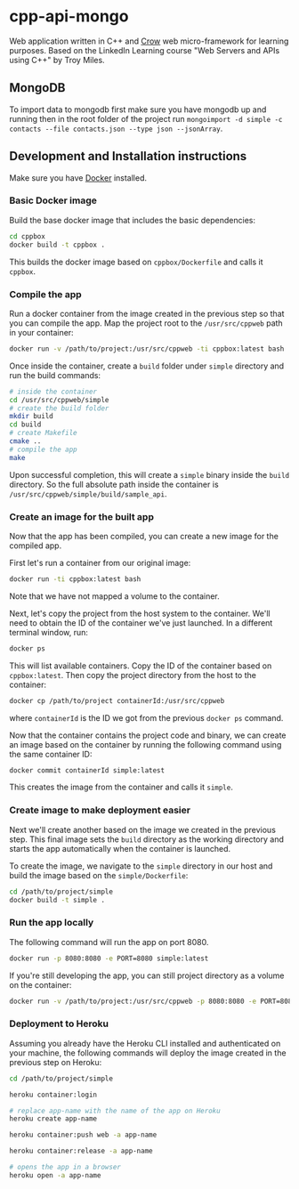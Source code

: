 # cpp-api-mongo
Web application written in C++ and [Crow](https://github.com/CrowCpp/Crow) web micro-framework for learning purposes.
Based on the LinkedIn Learning course "Web Servers and APIs using C++" by Troy Miles.

## MongoDB
To import data to mongodb first make sure you have mongodb up and running then in the root folder of the project run `mongoimport -d simple -c contacts --file contacts.json --type json --jsonArray`.

## Development and Installation instructions

Make sure you have [Docker]() installed.

### Basic Docker image
Build the base docker image that includes the basic dependencies:

```sh
cd cppbox
docker build -t cppbox .
```
This builds the docker image based on `cppbox/Dockerfile` and calls it `cppbox`.

### Compile the app

Run a docker container from the image created in the previous step so that you can
compile the app. Map the project root to the `/usr/src/cppweb` path in your container:

```sh
docker run -v /path/to/project:/usr/src/cppweb -ti cppbox:latest bash
```
Once inside the container, create a `build` folder under `simple` directory
and run the build commands:

```sh
# inside the container
cd /usr/src/cppweb/simple
# create the build folder
mkdir build
cd build
# create Makefile
cmake ..
# compile the app
make
```
Upon successful completion, this will create a `simple` binary inside the `build` directory.
So the full absolute path inside the container is `/usr/src/cppweb/simple/build/sample_api`.

###  Create an image for the built app

Now that the app has been compiled, you can create a new image for the compiled app.

First let's run a container from our original image:
```sh
docker run -ti cppbox:latest bash
```
Note that we have not mapped a volume to the container.

Next, let's copy the project from the host system to the container.
We'll need to obtain the ID of the container we've just launched. In
a different terminal window, run:
```sh
docker ps
```
This will list available containers. Copy the ID of the container based on `cppbox:latest`.
Then copy the project directory from the host to the container:
```sh
docker cp /path/to/project containerId:/usr/src/cppweb
```
where `containerId` is the ID we got from the previous `docker ps` command.

Now that the container contains the project code and binary, we can create an image based
on the container by running the following command using the same container ID:
```sh
docker commit containerId simple:latest
```
This creates the image from the container and calls it `simple`.

### Create image to make deployment easier

Next we'll create another based on the image we created in the previous step.
This final image sets the `build` directory as the working directory and
starts the app automatically when the container is launched.

To create the image, we navigate to the `simple` directory in our host and build the image based
on the `simple/Dockerfile`:
```sh
cd /path/to/project/simple
docker build -t simple .
```

### Run the app locally

The following command will run the app on port 8080.
```sh
docker run -p 8080:8080 -e PORT=8080 simple:latest
```

If you're still developing the app, you can still project directory as a volume on the
container:
```sh
docker run -v /path/to/project:/usr/src/cppweb -p 8080:8080 -e PORT=8080 simple:latest
```

### Deployment to Heroku

Assuming you already have the Heroku CLI installed and authenticated on your machine,
the following commands will deploy the image created in the previous step on Heroku:

```sh
cd /path/to/project/simple

heroku container:login

# replace app-name with the name of the app on Heroku
heroku create app-name

heroku container:push web -a app-name

heroku container:release -a app-name

# opens the app in a browser
heroku open -a app-name
```

